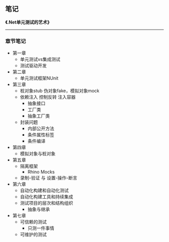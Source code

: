 ## 笔记
**《.Net单元测试的艺术》**

***
### 章节笔记
+ 第一章
    + 单元测试vs集成测试
    + 测试驱动开发
+ 第二章
    + 单元测试框架NUnit
+ 第三章
    + 桩对象stub 伪对象fake，模拟对象mock
    + 依赖注入 控制反转 注入容器
        + 抽象接口
        + 工厂类
        + 抽象工厂类
    + 封装问题
        + 内部公开方法
        + 条件属性标签
        + 条件编译
+ 第四章
    + 模拟对象与桩对象
+ 第五章
    + 隔离框架
        + Rhino Mocks
    + 录制-验证 与 设置-操作-断言
+ 第六章
    + 自动化构建和自动化测试
    + 自动化构建工具和持续集成
    + 测试项目的层次和结构组织
        + 抽象与继承
+ 第七章
    + 可信赖的测试
        + 只测一件事情
    + 可维护的测试
